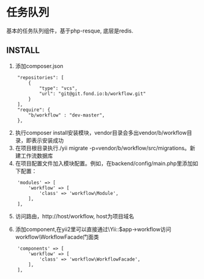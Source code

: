 任务队列
===============================

基本的任务队列组件，基于php-resque, 底层是redis.

INSTALL
-------------------
1. 添加composer.json
```
    "repositories": [
        {
            "type": "vcs",
            "url": "git@git.fond.io:b/workflow.git"
        }
    ],
    "require": {
        "b/workflow" : "dev-master",
    },
```

2. 执行composer install安装模块，vendor目录会多出vendor/b/workflow目录，即表示安装成功
3. 在项目根目录执行./yii migrate -p=vendor/b/workflow/src/migrations。新建工作流数据库
4. 在项目配置文件加入模块配置。例如，在backend/config/main.php里添加如下配置：
```
    'modules' => [
        'workflow' => [
            'class' => 'workflow\Module',
        ],
    ],
```

5. 访问路由，http://host/workflow, host为项目域名

6. 添加component,在yii2里可以直接通过\Yii::$app->workflow访问workflow\WorkflowFacade门面类
```
    'components' => [
        'workflow' => [
            'class' => 'workflow\WorkflowFacade',
        ],
    ],
```
